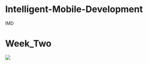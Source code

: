 # Intelligent-Mobile-Development
IMD



<H1>Week_Two</H2>
<image src="https://github.com/user567890/Intelligent-Mobile-Development/blob/main/1.png"


